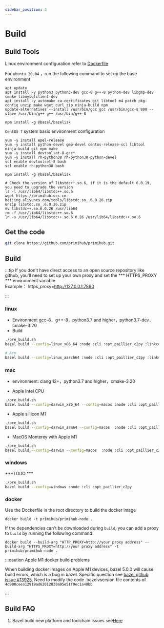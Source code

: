 ```yaml
---
sidebar_position: 3
---
```


# Build

## Build Tools

Linux environment configuration refer to [Dockerfile](https://github.com/primihub/primihub/blob/develop/Dockerfile) 

For `ubuntu 20.04` ，run the following command to set up the base environment
```
apt update 
apt install -y python3 python3-dev gcc-8 g++-8 python-dev libgmp-dev cmake libmysqlclient-dev
apt install -y automake ca-certificates git libtool m4 patch pkg-config unzip make wget curl zip ninja-build npm
update-alternatives --install /usr/bin/gcc gcc /usr/bin/gcc-8 800 --slave /usr/bin/g++ g++ /usr/bin/g++-8

npm install -g @bazel/bazelisk
```

`CentOS 7` system basic environment configuration
```
yum -y install epel-release
yum -y install python-devel gmp-devel centos-release-scl libtool ninja-build git npm make
yum -y install devtoolset-8-gcc*
yum -y install rh-python38 rh-python38-python-devel
scl enable devtoolset-8 bash
scl enable rh-python38 bash

npm install -g @bazel/bazelisk

# Check the version of libstdc++.so.6, if it is the default 6.0.19, you need to upgrade the version
ls -l /usr/lib64/libstdc++.so.6
wget https://primihub.oss-cn-beijing.aliyuncs.com/tools/libstdc.so_.6.0.26.zip
unzip libstdc.so_.6.0.26.zip
mv libstdc++.so.6.0.26 /usr/lib64
rm -f /usr/lib64/libstdc++.so.6
ln -s /usr/lib64/libstdc++.so.6.0.26 /usr/lib64/libstdc++.so.6
```
## Get the code

```bash
git clone https://github.com/primihub/primihub.git
```

## Build
:::tip  If you don't have direct access to an open source repository like github, you'll need to set up your own proxy and set the *** HTTPS_PROXY ***   environment variable  
  Example： https_proxy=http://127.0.0.1:7890

:::

### linux
* Environment
  gcc-8，g++-8，python3.7 and higher，python3.7-dev，cmake-3.20
* Build
```bash
./pre_build.sh
bazel build --config=linux_x86_64 :node :cli :opt_paillier_c2py :linkcontext

# Arm
bazel build --config=linux_aarch64 :node :cli :opt_paillier_c2py :linkcontext
```

### mac
 * environment: clang 12+，python3.7 and higher，cmake-3.20
 
 * Apple Intel CPU
 
```bash
./pre_build.sh
bazel build --config=darwin_x86_64 --config=macos :node :cli :opt_paillier_c2py :linkcontext
```

 *  Apple sillicon M1

```bash
./pre_build.sh
bazel build --config=darwin_arm64 --config=macos  :node :cli :opt_paillier_c2py :linkcontext
```

 *  MacOS Monterey with Apple M1

```bash
./pre_build.sh
bazel build --config=darwin --config=macos  :node :cli :opt_paillier_c2py :linkcontext
```

### windows 

***TODO ***

```bash
./pre_build.sh
bazel build --config=windows :node :cli :opt_paillier_c2py
```

### docker
Use the Dockerfile in the root directory to build the docker image

```
docker build -t primihub/primihub-node .
```
If the dependencies can't be downloaded during `build`, you can add a proxy to `build` by running the following command
```
docker build --build-arg "HTTP_PROXY=http://your proxy address" --build-arg "HTTPS_PROXY=http://your proxy address" -t primihub/primihub-node .
```


:::caution Apple M1 docker build problems

When building docker images on Apple M1 devices, bazel 5.0.0 will cause build errors, which is a bug in bazel. Specific question see [bazel github issue #13925](https://github.com/bazelbuild/bazel/issues/13925), Need to modify the code .bazelvsersion file contents of `4d900ceea12919ad62012830a95e51f9ec1a48bb`

:::

## Build FAQ
 1. Bazel build new platform and toolchain issues see[Here](https://docs.bazel.build/versions/5.0.0/platforms-intro.html)

     
